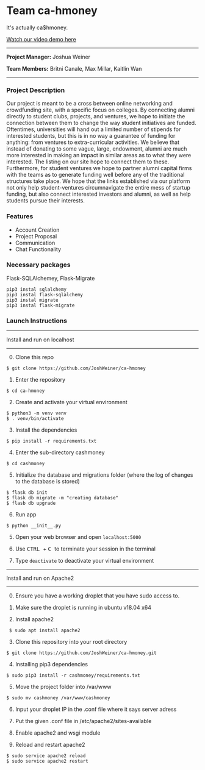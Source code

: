 # Team ca-hmoney
It's actually ca$hmoney.

[Watch our video demo here](https://www.youtube.com/watch?v=DXUAyRRkI6k)

---

**Project Manager:** Joshua Weiner

**Team Members:** Britni Canale, Max Millar, Kaitlin Wan

---

### Project Description

Our project is meant to be a cross between online networking and crowdfunding site, with a specific focus on colleges. By connecting alumni directly to student clubs, projects, and ventures, we hope to initiate the connection between them to change the way student initiatives are funded. Oftentimes, universities will hand out a limited number of stipends for interested students, but this is in no way a guarantee of funding for anything: from ventures to extra-curricular activities. We believe that instead of donating to some vague, large, endowment, alumni are much more interested in making an impact in similar areas as to what they were interested. The listing on our site hope to connect them to these. Furthermore, for student ventures we hope to partner alumni capital firms with the teams as to generate funding well before any of the traditional structures take place. We hope that the links established via our platform not only help student-ventures circumnavigate the entire mess of startup funding, but also connect interested investors and alumni, as well as help students pursue their interests.

### Features

- Account Creation
- Project Proposal
- Communication
- Chat Functionality

### Necessary packages

Flask-SQLAlchemey, Flask-Migrate

```
pip3 instal sqlalchemy
pip3 instal flask-sqlalchemy
pip3 instal migrate
pip3 instal flask-migrate

```

### Launch Instructions

---

Install and run on localhost

---

0. Clone this repo
```
$ git clone https://github.com/JoshWeiner/ca-hmoney
```
1. Enter the repository
```
$ cd ca-hmoney
```

2. Create and activate your virtual environment
```
$ python3 -m venv venv
$ . venv/bin/activate
```

3. Install the dependencies
```
$ pip install -r requirements.txt
```

4. Enter the sub-directory cashmoney
```
$ cd cashmoney
```

5. Initialize the database and migrations folder (where the log of changes to the database is stored)
```
$ flask db init
$ flask db migrate -m "creating database"
$ flasb db upgrade
```

6. Run app
```
$ python __init__.py
```

5. Open your web browser and open `localhost:5000`

7. Use <kbd> CTRL </kbd> + <kbd> C </kbd> to terminate your session in the terminal

8. Type `deactivate` to deactivate your virtual environment

---

Install and run on Apache2

---


0. Ensure you have a working droplet that you have sudo access to.

1. Make sure the droplet is running in ubuntu v18.04 x64

2. Install apache2

```
 $ sudo apt install apache2
 ```
 
3. Clone this repository into your root directory

```
$ git clone https://github.com/JoshWeiner/ca-hmoney.git
```

4. Installing pip3 dependencies

```
$ sudo pip3 install -r cashmoney/requirements.txt
```

5. Move the project folder into /var/www

```
$ sudo mv cashmoney /var/www/cashmoney
```

6. Input your droplet IP in the .conf file where it says server adress

7. Put the given .conf file in /etc/apache2/sites-available

8. Enable apache2 and wsgi module

9. Reload and restart apache2
```
$ sudo service apache2 reload
$ sudo service apache2 restart
```
